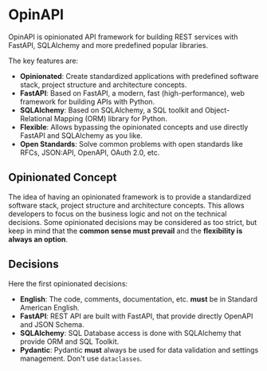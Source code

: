 # OpinAPI
OpinAPI is opinionated API framework for building REST services with FastAPI, SQLAlchemy and more predefined popular libraries.

The key features are:

* **Opinionated**: Create standardized applications with predefined software stack, project structure and architecture concepts.
* **FastAPI**: Based on FastAPI, a modern, fast (high-performance), web framework for building APIs with Python.
* **SQLAlchemy**: Based on SQLAlchemy, a SQL toolkit and Object-Relational Mapping (ORM) library for Python.
* **Flexible**: Allows bypassing the opinionated concepts and use directly FastAPI and SQLAlchemy as you like.
* **Open Standards**: Solve common problems with open standards like RFCs, JSON:API, OpenAPI, OAuth 2.0, etc.

## Opinionated Concept

The idea of having an opinionated framework is to provide a standardized software stack, project structure and architecture
concepts. This allows developers to focus on the business logic and not on the technical decisions. Some opinionated
decisions may be considered as too strict, but keep in mind that the **common sense must prevail** and the
**flexibility is always an option**.

## Decisions

Here the first opinionated decisions:

* **English**: The code, comments, documentation, etc. **must** be in Standard American English.
* **FastAPI**: REST API are built with FastAPI, that provide directly OpenAPI and JSON Schema.
* **SQLAlchemy**: SQL Database access is done with SQLAlchemy that provide ORM and SQL Toolkit.
* **Pydantic**: Pydantic **must** always be used for data validation and settings management. Don't use `dataclasses`.
